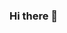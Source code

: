### Hi there 👋

<!--
**Aminefrad/Aminefrad** is a ✨ _special_ ✨ repository because its `README.md` (this file) appears on your GitHub profile.

Here are some ideas to get you started:

# My GitHub Profile

- 🔭 I’m currently working on: Developing a web application for a client.
- 🌱 I’m currently learning: React.js and GraphQL.
- 👯 I’m looking to collaborate on: Open-source projects related to data visualization.
- 🤔 I’m looking for help with: Setting up a CI/CD pipeline for my projects.
- 💬 Ask me about: JavaScript, HTML, CSS, and frontend development.
- 📫 How to reach me: You can reach me via email at frad.amine@gmail.com or connect with me on LinkedIn: Aminefrad
- 😄 Pronouns: She/Her
- ⚡ Fun fact: I love hiking and have climbed Mount Kilimanjaro.


-->

